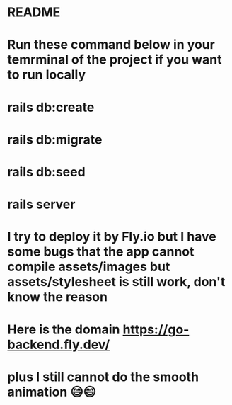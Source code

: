 # README

# Run these command below in your temrminal of the project if you want to run locally
# rails db:create
# rails db:migrate
# rails db:seed
# rails server
# I try to deploy it by Fly.io but I have some bugs that the app cannot compile assets/images but assets/stylesheet is still work, don't know the reason
# Here is the domain https://go-backend.fly.dev/
# plus I still cannot do the smooth animation 😄😄
